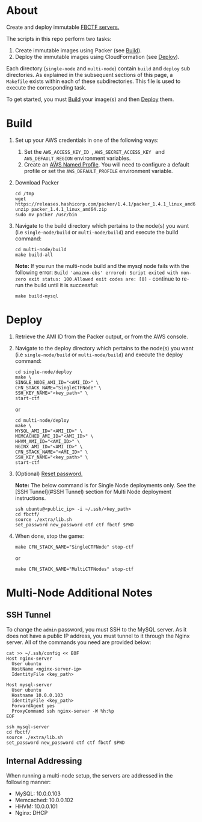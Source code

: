 # About

Create and deploy immutable [FBCTF servers.](https://github.com/facebook/fbctf)

The scripts in this repo perform two tasks:
1. Create immutable images using Packer (see [Build](#Build)).
2. Deploy the immutable images using CloudFormation (see [Deploy](#Deploy)).

Each directory (`single-node` and `multi-node`) contain `build` and `deploy` sub directories. As explained in the subsequent sections of this page, a  `Makefile` exists within each of these subdirectories. This file is used to execute the corresponding task.

To get started, you must [Build](#Build) your image(s) and then [Deploy](#Deploy) them.  

# Build

1. Set up your AWS credentials in one of the following ways:
	1. Set the `AWS_ACCESS_KEY_ID `, `AWS_SECRET_ACCESS_KEY ` and `AWS_DEFAULT_REGION` environment variables.
	2. Create an [AWS Named Profile](https://docs.aws.amazon.com/cli/latest/userguide/cli-configure-profiles.html). You will need to configure a default profile or set the `AWS_DEFAULT_PROFILE` environment variable.

2. Download Packer

    ```
    cd /tmp
    wget https://releases.hashicorp.com/packer/1.4.1/packer_1.4.1_linux_amd64.zip
    unzip packer_1.4.1_linux_amd64.zip
    sudo mv packer /usr/bin
    ```        

3. Navigate to the build directory which pertains to the node(s) you want (i.e `single-node/build` or `multi-node/build`) and execute the build command:

    ```
    cd multi-node/build
    make build-all
    ```
    
    **Note:** If you run the multi-node build and the mysql node fails with the following error: `Build 'amazon-ebs' errored: Script exited with non-zero exit status: 100.Allowed exit codes are: [0]` - continue to re-run the build until it is successful:
    
    ```
    make build-mysql
    ```

# Deploy

1. Retrieve the AMI ID from the Packer output, or from the AWS console.

2. Navigate to the deploy directory which pertains to the node(s) you want (i.e `single-node/build` or `multi-node/build`) and execute the deploy command:

    ```
    cd single-node/deploy
    make \
    SINGLE_NODE_AMI_ID="<AMI_ID>" \
    CFN_STACK_NAME="SingleCTFNode" \
    SSH_KEY_NAME="<key_path>" \
    start-ctf
    ```
    
    or

    ```
    cd multi-node/deploy
    make \
    MYSQL_AMI_ID="<AMI_ID>" \
    MEMCACHED_AMI_ID="<AMI_ID>" \
    HHVM_AMI_ID="<AMI_ID>" \
    NGINX_AMI_ID="<AMI_ID>" \
    CFN_STACK_NAME="<AMI_ID>" \
    SSH_KEY_NAME="<key_path>" \
    start-ctf
    ```

3. (Optional) [Reset password.](https://github.com/facebook/fbctf/wiki/FAQ#how-do-i-reset-the-admin-password-for-the-platform)
	
	**Note:** The below command is for Single Node deployments only. See the [SSH Tunnel](#SSH Tunnel) section for Multi Node deployment instructions.
	
	```
	ssh ubuntu@<public_ip> -i ~/.ssh/<key_path>
	cd fbctf/
	source ./extra/lib.sh
	set_password new_password ctf ctf fbctf $PWD
	```

4. When done, stop the game:

	```
	make CFN_STACK_NAME="SingleCTFNode" stop-ctf
	```
	
	or
	
	```
	make CFN_STACK_NAME="MultiCTFNodes" stop-ctf
	```

# Multi-Node Additional Notes
## SSH Tunnel

To change the `admin` password, you must SSH to the MySQL server. As it does not have a public IP address, you must tunnel to it through the Nginx server. All of the commands you need are provided below:

```
cat >> ~/.ssh/config << EOF
Host nginx-server
  User ubuntu
  HostName <nginx-server-ip>
  IdentityFile <key_path>

Host mysql-server
  User ubuntu
  Hostname 10.0.0.103
  IdentityFile <key_path>
  ForwardAgent yes
  ProxyCommand ssh nginx-server -W %h:%p
EOF

ssh mysql-server
cd fbctf/
source ./extra/lib.sh
set_password new_password ctf ctf fbctf $PWD
```
 

## Internal Addressing

When running a multi-node setup, the servers are addressed in the following manner:

* MySQL: 10.0.0.103
* Memcached: 10.0.0.102
* HHVM: 10.0.0.101
* Nginx: DHCP